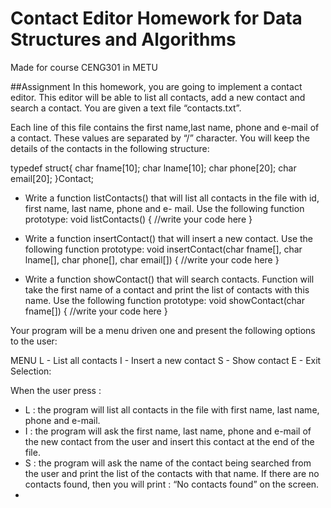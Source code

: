 # Contact Editor Homework for Data Structures and Algorithms
Made for course CENG301 in METU



##Assignment
In this homework, you are going to implement a contact editor. This editor will be able to list all contacts, add
a new contact and search a contact. You are given a text file “contacts.txt”.

Each line of this file contains the first name,last name, phone and e-mail of a contact. These values are separated by “/”
character. You will keep the details of the contacts in the following structure:

typedef struct{
    char fname[10];
    char lname[10];
    char phone[20];
    char email[20];
}Contact;

* Write a function listContacts() that will list all contacts in the file with id, first name, last name, phone and e-
mail. Use the following function prototype:
void listContacts()
{
  //write your code here
}

* Write a function insertContact() that will insert a new contact. Use the following function prototype:
void insertContact(char fname[], char lname[], char phone[], char email[])
{
  //write your code here
}

* Write a function showContact() that will search contacts. Function will take the first name of a contact and
print the list of contacts with this name. Use the following function prototype:
void showContact(char fname[])
{
  //write your code here
}

Your program will be a menu driven one and present the following options to the user:

  MENU
  L - List all contacts
  I - Insert a new contact
  S - Show contact
  E - Exit
  Selection:
  
When the user press :
* L : the program will list all contacts in the file with first name, last name, phone and e-mail.
* I : the program will ask the first name, last name, phone and e-mail of the new contact from the user and insert
this contact at the end of the file.
* S : the program will ask the name of the contact being searched from the user and print the list of the contacts
with that name. If there are no contacts found, then you will print : “No contacts found” on the screen.
* 
